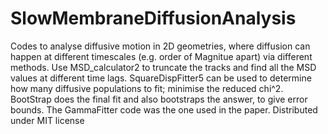 # SlowMembraneDiffusionAnalysis
Codes to analyse diffusive motion in 2D geometries, where diffusion can happen at different timescales (e.g. order of Magnitue apart) via different methods.
Use MSD_calculator2 to truncate the tracks and find all the MSD values at different time lags.
SquareDispFitter5 can be used to determine how many diffusive populations to fit; minimise the reduced chi^2.
BootStrap does the final fit and also bootstraps the answer, to give error bounds.
The GammaFitter code was the one used in the paper.
Distributed under MIT license
